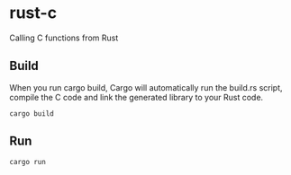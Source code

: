 # rust-c
Calling C functions from Rust

## Build
When you run cargo build, Cargo will automatically run the build.rs script, compile the C code and link the generated library to your Rust code.

```
cargo build
```

## Run

```
cargo run
```